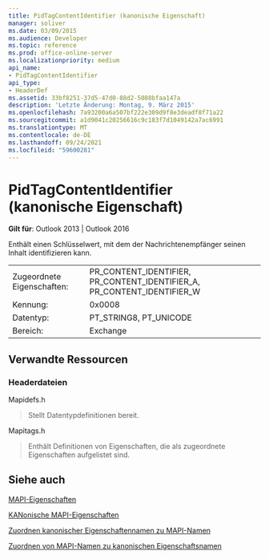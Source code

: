 ```yaml
---
title: PidTagContentIdentifier (kanonische Eigenschaft)
manager: soliver
ms.date: 03/09/2015
ms.audience: Developer
ms.topic: reference
ms.prod: office-online-server
ms.localizationpriority: medium
api_name:
- PidTagContentIdentifier
api_type:
- HeaderDef
ms.assetid: 33bf8251-37d5-47d0-88d2-5088bfaa147a
description: 'Letzte Änderung: Montag, 9. März 2015'
ms.openlocfilehash: 7a93200a6a507bf222e309d9f8e3deadf8f71a22
ms.sourcegitcommit: a1d9041c20256616c9c183f7d1049142a7ac6991
ms.translationtype: MT
ms.contentlocale: de-DE
ms.lasthandoff: 09/24/2021
ms.locfileid: "59600281"
---
```

# <a name="pidtagcontentidentifier-canonical-property"></a>PidTagContentIdentifier (kanonische Eigenschaft)

  
  
**Gilt für**: Outlook 2013 | Outlook 2016 
  
Enthält einen Schlüsselwert, mit dem der Nachrichtenempfänger seinen Inhalt identifizieren kann.
  
|||
|:-----|:-----|
|Zugeordnete Eigenschaften:  <br/> |PR_CONTENT_IDENTIFIER, PR_CONTENT_IDENTIFIER_A, PR_CONTENT_IDENTIFIER_W  <br/> |
|Kennung:  <br/> |0x0008  <br/> |
|Datentyp:  <br/> |PT_STRING8, PT_UNICODE  <br/> |
|Bereich:  <br/> |Exchange  <br/> |
   
## <a name="related-resources"></a>Verwandte Ressourcen

### <a name="header-files"></a>Headerdateien

Mapidefs.h
  
> Stellt Datentypdefinitionen bereit.
    
Mapitags.h
  
> Enthält Definitionen von Eigenschaften, die als zugeordnete Eigenschaften aufgelistet sind.
    
## <a name="see-also"></a>Siehe auch



[MAPI-Eigenschaften](mapi-properties.md)
  
[KANonische MAPI-Eigenschaften](mapi-canonical-properties.md)
  
[Zuordnen kanonischer Eigenschaftennamen zu MAPI-Namen](mapping-canonical-property-names-to-mapi-names.md)
  
[Zuordnen von MAPI-Namen zu kanonischen Eigenschaftsnamen](mapping-mapi-names-to-canonical-property-names.md)


